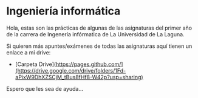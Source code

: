 # Ingeniería informática

Hola, estas son las prácticas de algunas de las asignaturas del primer año de la carrera de Ingenería infórmatica de La Universidad de La Laguna.

Si quieren más apuntes/exámenes de todas las asignaturas aquí tienen un enlace a mi drive: 
- [Carpeta Drive](https://pages.github.com/](https://drive.google.com/drive/folders/1Fd-aPixW9DhXZSCjM_tBus8fHf8-W42p?usp=sharing)

Espero que les sea de ayuda...
